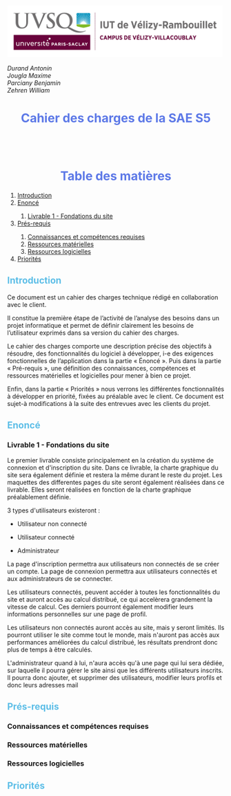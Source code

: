 <img src="Images/logoUvsq.jpg" width="500px" alt="Logo uvsq">

_Durand Antonin_ <br>
_Jougla Maxime_ <br>
_Parciany Benjamin_ <br>
_Zehren William_

<h1 style="color:#5d79e7; text-align: center"> Cahier des charges de la SAE S5 </h1>

<h1 style="color:#5d79e7; text-align: center; margin-top: 100px"> Table des matières</h1>

<ol>
    <li> <a href="#introduction"> Introduction  </a> </li>
    <li> <a href="#enonce"> Enoncé  </a> </li>
    <ol>
        <li> <a href="#livrable_1"> Livrable 1 - Fondations du site </a> </li>
    </ol>
    <li> <a href="#pres_requis"> Prés-requis  </a>  </li>
    <ol>
        <li> <a href="#connaissances_competences"> Connaissances et compétences requises  </a> </li>
        <li> <a href="#ressources_materielles"> Ressources matérielles  </a> </li>
        <li> <a href="#ressources_logicielles"> Ressources logicielles  </a> </li>
    </ol>
    <li> <a href="#priorites"> Priorités  </a> </li>
</ol>



<h2 style="color:#5dbee7; page-break-before: always" id="introduction"> Introduction </h2>

Ce document est un cahier des charges technique rédigé en collaboration avec le client.

Il constitue la première étape de l’activité de l’analyse des besoins dans un projet informatique et permet de définir clairement les besoins de l’utilisateur exprimés dans sa version du cahier des charges.

Le cahier des charges comporte une description précise des objectifs à résoudre, des fonctionnalités du logiciel à développer, i-e des exigences fonctionnelles de l’application dans la partie « Énoncé ». Puis dans la partie « Pré-requis », une définition des connaissances, compétences et ressources matérielles et logicielles pour mener à bien ce projet.

Enfin, dans la partie « Priorités » nous verrons les différentes fonctionnalités à développer en priorité, fixées au préalable avec le client.
Ce document est sujet-à modifications à la suite des entrevues avec les clients du projet.

<h2 style="color:#5dbee7; page-break-before: always" id="enonce"> Enoncé </h2>  

<h3 id="livrable_1"> Livrable 1 - Fondations du site </h3>

Le premier livrable consiste principalement en la création du système de connexion et d'inscription du site. Dans ce livrable, la charte graphique du site sera également définie et restera la même durant le reste du projet. Les maquettes des differentes pages du site seront également réalisées dans ce livrable. Elles seront réalisées en fonction de la charte graphique préalablement définie.

3 types d'utilisateurs existeront : 

- Utilisateur non connecté 

- Utilisateur connecté 

- Administrateur 

La page d'inscription permettra aux utilisateurs non connectés de se créer un compte. La page de connexion permettra aux utilisateurs connectés et aux administrateurs de se connecter. 

Les utilisateurs connectés, peuvent accéder à toutes les fonctionnalités du site et auront accès au calcul distribué, ce qui accelèrera grandement la vitesse de calcul. Ces derniers pourront également modifier leurs informations personnelles sur une page de profil.

Les utilisateurs non connectés auront accès au site, mais y seront limités. 
Ils pourront utiliser le site comme tout le monde, mais n'auront pas accès aux performances améliorées du calcul distribué, les résultats prendront donc plus de temps à être calculés.

L'administrateur quand à lui, n'aura accès qu'à une page qui lui sera dédiée, sur laquelle il pourra gérer le site ainsi que les différents utilisateurs inscrits. Il pourra donc ajouter, et supprimer des utilisateurs, modifier leurs profils et donc leurs adresses mail  



<h2 style="color:#5dbee7; page-break-before: always" id="pres_requis"> Prés-requis </h2>

<h3 id="connaissances_competences"> Connaissances et compétences requises </h3>

<h3 id="ressources_materielles"> Ressources matérielles </h3>

<h3 id="ressources_logicielles"> Ressources logicielles </h3>

<h2 style="color:#5dbee7; page-break-before: always" id="priorites"> Priorités </h2>